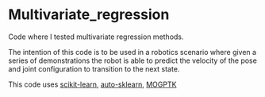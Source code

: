 # Multivariate_regression

Code where I tested multivariate regression methods.

The intention of this code is to be used in a robotics scenario where given a series of demonstrations 
the robot is able to predict the velocity of the pose and joint configuration to transition to the next state.

This code uses [scikit-learn](https://scikit-learn.org/stable/modules/gaussian_process.html), [auto-sklearn](https://automl.github.io/auto-sklearn/master/), 
[MOGPTK](https://github.com/GAMES-UChile/mogptk)



